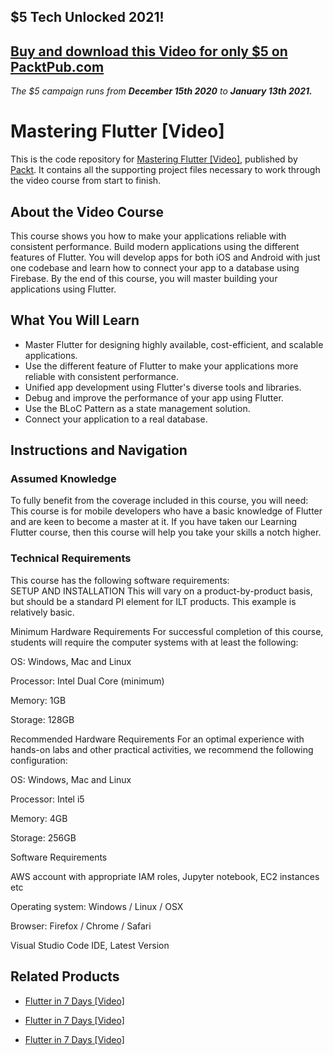 ## $5 Tech Unlocked 2021!
[Buy and download this Video for only $5 on PacktPub.com](https://www.packtpub.com/product/mastering-flutter-video/9781789612981)
-----
*The $5 campaign         runs from __December 15th 2020__ to __January 13th 2021.__*

# Mastering Flutter [Video]
This is the code repository for [Mastering Flutter [Video]](https://www.packtpub.com/application-development/mastering-flutter-video?utm_source=github&utm_medium=repository&utm_campaign=9781789612981), published by [Packt](https://www.packtpub.com/?utm_source=github). It contains all the supporting project files necessary to work through the video course from start to finish.
## About the Video Course
This course shows you how to make your applications reliable with consistent performance. Build modern applications using the different features of Flutter. You will develop apps for both iOS and Android with just one codebase and learn how to connect your app to a database using Firebase. By the end of this course, you will master building your applications using Flutter.

<H2>What You Will Learn</H2>
<DIV class=book-info-will-learn-text>
<UL>
<LI>Master Flutter for designing highly available, cost-efficient, and scalable applications. 
<LI>Use the different feature of Flutter to make your applications more reliable with consistent performance. 
<LI>Unified app development using Flutter's diverse tools and libraries. 
<LI>Debug and improve the performance of your app using Flutter. 
<LI>Use the BLoC Pattern as a state management solution. 
<LI>Connect your application to a real database. </LI></UL></DIV>

## Instructions and Navigation
### Assumed Knowledge
To fully benefit from the coverage included in this course, you will need:<br/>
This course is for mobile developers who have a basic knowledge of Flutter and are keen to become a master at it. If you have taken our Learning Flutter course, then this course will help you take your skills a notch higher.
### Technical Requirements
This course has the following software requirements:<br/>
SETUP AND INSTALLATION
This will vary on a product-by-product basis, but should be a standard PI element for ILT products. This example is relatively basic.

Minimum Hardware Requirements
For successful completion of this course, students will require the computer systems with at least the following:


OS: Windows, Mac and Linux



Processor: Intel Dual Core (minimum)



Memory: 1GB



Storage: 128GB


Recommended Hardware Requirements
For an optimal experience with hands-on labs and other practical activities, we recommend the following configuration:


OS:  Windows, Mac and Linux



Processor: Intel i5



Memory: 4GB



Storage: 256GB


Software Requirements

AWS account with appropriate IAM roles, Jupyter notebook, EC2 instances etc



Operating system: Windows / Linux / OSX 



Browser: Firefox / Chrome / Safari



Visual Studio Code IDE, Latest Version



## Related Products
* [Flutter in 7 Days [Video]](https://www.packtpub.com/application-development/flutter-7-days-video?utm_source=github&utm_medium=repository&utm_campaign=9781789536317)

* [Flutter in 7 Days [Video]](https://www.packtpub.com/application-development/flutter-7-days-video?utm_source=github&utm_medium=repository&utm_campaign=9781789536317)

* [Flutter in 7 Days [Video]](https://www.packtpub.com/application-development/flutter-7-days-video?utm_source=github&utm_medium=repository&utm_campaign=9781789536317)

